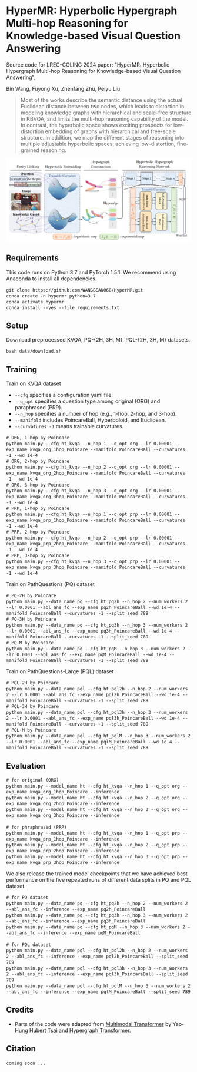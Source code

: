 # HyperMR: Hyperbolic Hypergraph Multi-hop Reasoning for Knowledge-based Visual Question Answering
Source code for LREC-COLING 2024 paper: "HyperMR: Hyperbolic Hypergraph Multi-hop Reasoning for Knowledge-based Visual Question Answering", 

Bin Wang, Fuyong Xu, Zhenfang Zhu, Peiyu Liu
<!--* [[Paper]](https:) [[Slides]](https:)-->

>   Most of the works describe the semantic distance using the actual Euclidean distance between two nodes, which leads to distortion in modeling knowledge graphs with hierarchical and scale-free structure in KBVQA, and limits the multi-hop reasoning capability of the model. In contrast, the hyperbolic space shows exciting prospects for low-distortion embedding of graphs with hierarchical and free-scale structure. In addition, we map the different stages of reasoning into multiple adjustable hyperbolic spaces, achieving low-distortion, fine-grained reasoning.

![HGT](assets/model.png)

## Requirements
This code runs on Python 3.7 and PyTorch 1.5.1. We recommend using Anaconda to install all dependencies.
```
git clone https://github.com/WANGBEAN068/HyperMR.git
conda create -n hypermr python=3.7
conda activate hypermr
conda install --yes --file requirements.txt
```

## Setup
Download preprocessed KVQA, PQ-{2H, 3H, M}, PQL-{2H, 3H, M} datasets.
```
bash data/download.sh
```

## Training

Train on KVQA dataset
* `--cfg` specifies a configuration yaml file.
* `--q_opt` specifies a question type among original (ORG) and paraphrased (PRP).
* `--n_hop` specifies a number of hop (e.g., 1-hop, 2-hop, and 3-hop).
* `--manifold` includes PoincareBall, Hyperboloid, and Euclidean.
* `--curvatures -1` means trainable curvatures.

```
# ORG, 1-hop by Poincare
python main.py --cfg ht_kvqa --n_hop 1 --q_opt org --lr 0.00001 --exp_name kvqa_org_1hop_Poincare --manifold PoincareBall --curvatures -1 --wd 1e-4
# ORG, 2-hop by Poincare
python main.py --cfg ht_kvqa --n_hop 2 --q_opt org --lr 0.00001 --exp_name kvqa_org_2hop_Poincare --manifold PoincareBall --curvatures -1 --wd 1e-4
# ORG, 3-hop by Poincare
python main.py --cfg ht_kvqa --n_hop 3 --q_opt org --lr 0.00001 --exp_name kvqa_org_3hop_Poincare --manifold PoincareBall --curvatures -1 --wd 1e-4
# PRP, 1-hop by Poincare
python main.py --cfg ht_kvqa --n_hop 1 --q_opt prp --lr 0.00001 --exp_name kvqa_prp_1hop_Poincare --manifold PoincareBall --curvatures -1 --wd 1e-4
# PRP, 2-hop by Poincare
python main.py --cfg ht_kvqa --n_hop 2 --q_opt prp --lr 0.00001 --exp_name kvqa_prp_2hop_Poincare --manifold PoincareBall --curvatures -1 --wd 1e-4
# PRP, 3-hop by Poincare
python main.py --cfg ht_kvqa --n_hop 3 --q_opt prp --lr 0.00001 --exp_name kvqa_prp_3hop_Poincare --manifold PoincareBall --curvatures -1 --wd 1e-4
```

Train on PathQuestions (PQ) dataset
```
# PQ-2H by Poincare
python main.py --data_name pq --cfg ht_pq2h --n_hop 2 --num_workers 2 --lr 0.0001 --abl_ans_fc --exp_name pq2h_PoincareBall --wd 1e-4 --manifold PoincareBall --curvatures -1 --split_seed 789
# PQ-3H by Poincare
python main.py --data_name pq --cfg ht_pq3h --n_hop 3 --num_workers 2 --lr 0.0001 --abl_ans_fc --exp_name pq3h_PoincareBall --wd 1e-4 --manifold PoincareBall --curvatures -1 --split_seed 789
# PQ-M by Poincare
python main.py --data_name pq --cfg ht_pqM --n_hop 3 --num_workers 2 --lr 0.0001 --abl_ans_fc --exp_name pqM_PoincareBall --wd 1e-4 --manifold PoincareBall --curvatures -1 --split_seed 789

```

Train on PathQuestions-Large (PQL) dataset
```
# PQL-2H by Poincare
python main.py --data_name pql --cfg ht_pql2h --n_hop 2 --num_workers 2 --lr 0.0001 --abl_ans_fc --exp_name pql2h_PoincareBall --wd 1e-4 --manifold PoincareBall --curvatures -1 --split_seed 789
# PQL-3H by Poincare
python main.py --data_name pql --cfg ht_pql3h --n_hop 3 --num_workers 2 --lr 0.0001 --abl_ans_fc --exp_name pql3h_PoincareBall --wd 1e-4 --manifold PoincareBall --curvatures -1 --split_seed 789
# PQL-M by Poincare
python main.py --data_name pql --cfg ht_pqlM --n_hop 3 --num_workers 2 --lr 0.0001 --abl_ans_fc --exp_name pqlM_PoincareBall --wd 1e-4 --manifold PoincareBall --curvatures -1 --split_seed 789
```



## Evaluation

```
# for original (ORG)
python main.py --model_name ht --cfg ht_kvqa --n_hop 1 --q_opt org --exp_name kvqa_org_1hop_Poincare --inference
python main.py --model_name ht --cfg ht_kvqa --n_hop 2 --q_opt org --exp_name kvqa_org_2hop_Poincare --inference
python main.py --model_name ht --cfg ht_kvqa --n_hop 3 --q_opt org --exp_name kvqa_org_3hop_Poincare --inference

# for phraphrased (PRP)
python main.py --model_name ht --cfg ht_kvqa --n_hop 1 --q_opt prp --exp_name kvqa_prp_1hop_Poincare --inference
python main.py --model_name ht --cfg ht_kvqa --n_hop 2 --q_opt prp --exp_name kvqa_prp_2hop_Poincare --inference
python main.py --model_name ht --cfg ht_kvqa --n_hop 3 --q_opt prp --exp_name kvqa_prp_3hop_Poincare --inference
```

We also release the trained model checkpoints that we have achieved best performance on the five repeated runs of different data splits in PQ and PQL dataset.
```
# for PQ dataset
python main.py --data_name pq --cfg ht_pq2h --n_hop 2 --num_workers 2 --abl_ans_fc --inference --exp_name pq2h_PoincareBall
python main.py --data_name pq --cfg ht_pq3h --n_hop 3 --num_workers 2 --abl_ans_fc --inference --exp_name pq3h_PoincareBall
python main.py --data_name pq --cfg ht_pqM --n_hop 3 --num_workers 2 --abl_ans_fc --inference --exp_name pqM_PoincareBall

# for PQL dataset
python main.py --data_name pql --cfg ht_pql2h --n_hop 2 --num_workers 2 --abl_ans_fc --inference --exp_name pql2h_PoincareBall --split_seed 789
python main.py --data_name pql --cfg ht_pql3h --n_hop 3 --num_workers 2 --abl_ans_fc --inference --exp_name pql3h_PoincareBall --split_seed 789
python main.py --data_name pql --cfg ht_pqlM --n_hop 3 --num_workers 2 --abl_ans_fc --inference --exp_name pqlM_PoincareBall --split_seed 789
```


## Credits
* Parts of the code were adapted from [Multimodal Transformer](https://github.com/yaohungt/Multimodal-Transformer) by Yao-Hung Hubert Tsai and [Hypergraph Transformer](https://github.com/YuJungHeo/kbvqa-public).

## Citation
```
coming soon ...
```
